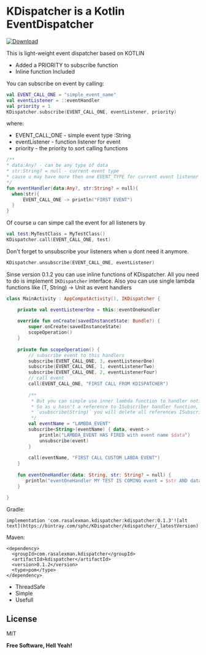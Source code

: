 # KDispatcher is a Kotlin EventDispatcher
[ ![Download](https://api.bintray.com/packages/sphc/KDispatcher/kdispatcher/images/download.svg) ](https://bintray.com/sphc/KDispatcher/kdispatcher/_latestVersion)

This is light-weight event dispatcher based on KOTLIN
+ Added a PRIORITY to subscribe function
+ Inline function Included

You can subscribe on event by calling:
```kotlin
val EVENT_CALL_ONE = "simple_event_name"
val eventListener = ::eventHandler
val priority = 1
KDispatcher.subscribe(EVENT_CALL_ONE, eventListener, priority)
```
where:
- EVENT_CALL_ONE - simple event type :String
- eventListener - function listener for event
- priority - the priority to sort calling functions


```kotlin
/**
* data:Any? - can be any type of data
* str:String? = null - current event type
* cause u may have more then one EVENT_TYPE for current event listener
*/
fun eventHandler(data:Any?, str:String? = null){
  when(str){
      EVENT_CALL_ONE -> println("FIRST EVENT")
  }
}
```
Of course u can simpe call the event for all listeners by
```kotlin
val test:MyTestClass = MyTestClass()
KDispatcher.call(EVENT_CALL_ONE, test)
```

Don't forget to unsubscribe your listeners when u dont need it anymore.
```kotlin
KDispatcher.unsubscribe(EVENT_CALL_ONE, eventListener)
```

Sinse version 0.1.2 you can use inline functions of KDispatcher. All you need to do is implement `IKDispatcher` interface. Also you can use single lambda functions like (T, String) -> Unit as event handlers
```kotlin
class MainActivity : AppCompatActivity(), IKDispatcher {

    private val eventListenerOne = this::eventOneHandler
    
    override fun onCreate(savedInstanceState: Bundle?) {
        super.onCreate(savedInstanceState)
        scopeOperation()
    }
    
    private fun scopeOperation() {
        // subscribe event to this handlers
        subscribe(EVENT_CALL_ONE, 3, eventListenerOne)
        subscribe(EVENT_CALL_ONE, 1, eventListenerTwo)
        subscribe(EVENT_CALL_ONE, 2, eventListenerFour)
        // call event
        call(EVENT_CALL_ONE, "FIRST CALL FROM KDISPATCHER")
        
        /**
         * But you can simple use inner lambda function to handler notification.
         * So as u hasn't a reference to ISubscriber handler function, when you call
         * `usubscribe(String)` you will delete all references ISubscriber-listener
         */
        val eventName = "LAMBDA_EVENT"
        subscribe<String>(eventName) { data, event->
            println("LAMBDA_EVENT HAS FIRED with event name $data")
            unsubscribe(event)
        }
        
        call(eventName, "FIRST CALL CUSTOM LABDA EVENT")
    }
    
    fun eventOneHandler(data: String, str: String? = null) {
       println("eventOneHandler MY TEST IS COMING event = $str AND data = $data")
    }

}
```

Gradle: 
```
implementation 'com.rasalexman.kdispatcher:kdispatcher:0.1.3'![alt text](https://bintray.com/sphc/KDispatcher/kdispatcher/_latestVersion)
```

Maven:
```
<dependency>
  <groupId>com.rasalexman.kdispatcher</groupId>
  <artifactId>kdispatcher</artifactId>
  <version>0.1.2</version>
  <type>pom</type>
</dependency>
```

- ThreadSafe
- Simple
- Usefull

License
----

MIT


**Free Software, Hell Yeah!**
